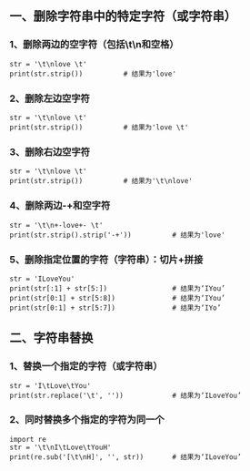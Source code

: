 ## 一、删除字符串中的特定字符（或字符串）

### 1、删除两边的空字符（包括\t\n和空格）
```
str = '\t\nlove \t'
print(str.strip())          # 结果为'love'
```
### 2、删除左边空字符
```
str = '\t\nlove \t'
print(str.strip())          # 结果为'love \t'
```
### 3、删除右边空字符
```
str = '\t\nlove \t'
print(str.strip())          # 结果为'\t\nlove'
```
### 4、删除两边-+和空字符
```
str = '\t\n+-love+- \t'
print(str.strip().strip('-+'))          # 结果为'love'
```
### 5、删除指定位置的字符（字符串）：切片+拼接
```
str = 'ILoveYou'
print(str[:1] + str[5:])                # 结果为‘IYou’
print(str[0:1] + str[5:8])              # 结果为‘IYou’
print(str[0:1] + str[5:7])              # 结果为‘IYo’
```
## 二、字符串替换
### 1、替换一个指定的字符（或字符串）
```
str = 'I\tLove\tYou'
print(str.replace('\t', ''))            # 结果为‘ILoveYou’
```
### 2、同时替换多个指定的字符为同一个
```
import re
str = '\t\nI\tLove\tYouH'
print(re.sub('[\t\nH]', '', str))       # 结果为‘ILoveYou’
```
